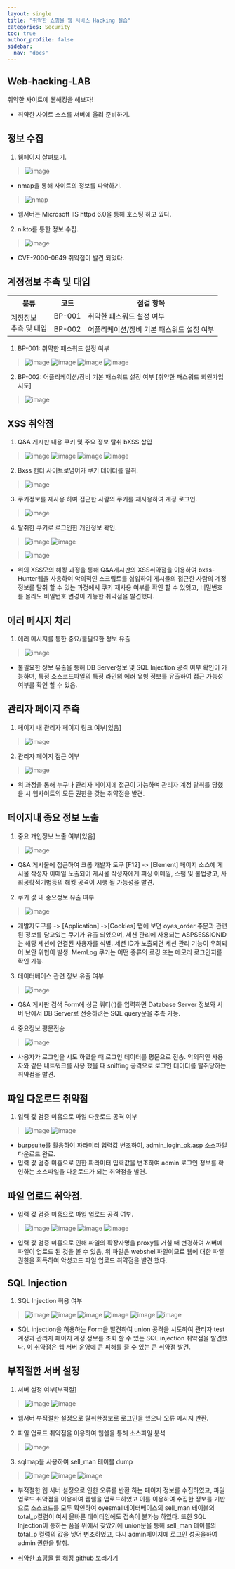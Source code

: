 ```yaml
---
layout: single
title: "취약한 쇼핑몰 웹 서비스 Hacking 실습"
categories: Security
toc: true
author_profile: false
sidebar:
  nav: "docs"
---
```


## Web-hacking-LAB
취약한 사이트에 웹해킹을 해보자!
- 취약한 사이트 소스를 서버에 올려 준비하기.
## 정보 수집
1. 웹페이지 살펴보기.
> ![image](https://github.com/hanmin0512/Web-hacking-LAB/assets/37041208/8d0f600d-4766-4a66-8785-4e0bd7385673)
- nmap을 통해 사이트의 정보를 파악하기.
> ![nmap](https://github.com/hanmin0512/Web-hacking-LAB/assets/37041208/226cee5c-ec94-4ab2-818d-ec716b1c9b8e)
- 웹서버는 Microsoft IIS httpd 6.0을 통해 호스팅 하고 있다.

2. nikto를 통한 정보 수집.
> ![image](https://github.com/hanmin0512/Web-hacking-LAB/assets/37041208/c35870d6-542d-4b53-9ecf-1d0753c50a12)
- CVE-2000-0649 취약점이 발견 되었다.

## 계정정보 추측 및 대입
<table>
  <tr>
    <th>분류</th>
    <th>코드</th>
    <th>점검 항목</th>
  </tr>
  <tr>
    <td rowspan="2">계정정보<br>추측 및 대입</td>
    <td>BP-001</td>
    <td>취약한 패스워드 설정 여부</td>
  </tr>
  <tr>
    <td>BP-002</td>
    <td>어플리케이션/장비 기본 패스워드 설정 여부</td>
  </tr>
</table>

1. BP-001: 취약한 패스워드 설정 여부
> ![image](https://github.com/hanmin0512/Web-hacking-LAB/assets/37041208/46e316de-101a-4cc1-b9b1-f1241ecd2bd2)
> ![image](https://github.com/hanmin0512/Web-hacking-LAB/assets/37041208/25bd9f18-27de-45bc-a0b0-5124540c59e6)
> ![image](https://github.com/hanmin0512/Web-hacking-LAB/assets/37041208/6b225ef2-d98d-4abe-a904-0d56869fc769)
> ![image](https://github.com/hanmin0512/Web-hacking-LAB/assets/37041208/3207b729-1f54-4d47-aa07-80332308afb1)
2. BP-002: 어플리케이션/장비 기본 패스워드 설정 여부 [취약한 패스워드 회원가입 시도]
> ![image](https://github.com/hanmin0512/Web-hacking-LAB/assets/37041208/537d503c-071a-4db2-9643-c4089e135969)

## XSS 취약점
1. Q&A 게시판 내용 쿠키 및 주요 정보 탈취 bXSS 삽입
> ![image](https://github.com/hanmin0512/Web-hacking-LAB/assets/37041208/2dabd1fc-672e-4306-9482-5d8475df0b26)
> ![image](https://github.com/hanmin0512/Web-hacking-LAB/assets/37041208/512b8586-a04e-4103-967a-53683017c172)
> ![image](https://github.com/hanmin0512/Web-hacking-LAB/assets/37041208/b1a8e519-90a0-4d23-88c9-aa14ceb1c97e)
> ![image](https://github.com/hanmin0512/Web-hacking-LAB/assets/37041208/f0fa4d2c-fc87-497c-95db-edd2c6d8a6ed)
2. Bxss 헌터 사이트로넘어가 쿠키 데이터를 탈취.
> ![image](https://github.com/hanmin0512/Web-hacking-LAB/assets/37041208/9eb1758c-1cf8-476e-9a2f-e7f581ffc02b)
3. 쿠키정보를 재사용 하여 접근한 사람의 쿠키를 재사용하여 계정 로그인.
> ![image](https://github.com/hanmin0512/Web-hacking-LAB/assets/37041208/52833c65-8240-4319-8c16-f8d7887ca720)
4. 탈취한 쿠키로 로그인한 개인정보 확인.
> ![image](https://github.com/hanmin0512/Web-hacking-LAB/assets/37041208/e2cc4523-8450-4f2a-bc63-abe08c0a8e2c)
> ![image](https://github.com/hanmin0512/Web-hacking-LAB/assets/37041208/6b787f1d-3d2e-43a7-a525-a4e88e511783)

> ![image](https://github.com/hanmin0512/Web-hacking-LAB/assets/37041208/169a031a-8518-40d6-be01-03f97676cabd)
- 위의 XSS모의 해킹 과정을 통해 Q&A게시판의 XSS취약점을 이용하여 bxss-Hunter웹을 사용하여 악의적인 스크립트를 삽입하여 게시물의 접근한 사람의 계정 정보를 탈취 할 수 있는 과정에서 쿠키 재사용 여부를 확인 할 수 있엇고, 비밀번호를 몰라도 비밀번호 변경이 가능한 취약점을 발견했다.

## 에러 메시지 처리
1. 에러 메시지를 통한 중요/불필요한 정보 유출
> ![image](https://github.com/hanmin0512/Web-hacking-LAB/assets/37041208/a67513eb-cc49-40d7-9282-b501afb83285)
- 불필요한 정보 유출을 통해 DB Server정보 및 SQL Injection 공격 여부 확인이 가능하며, 특정 소스코드파일의 특정 라인의 에러 유형 정보를 유출하여 접근 가능성 여부를 확인 할 수 있음.

## 관리자 페이지 추측
1. 페이지 내 관리자 페이지 링크 여부[있음]
> ![image](https://github.com/hanmin0512/Web-hacking-LAB/assets/37041208/bb844291-4854-4422-9d9b-17c42b1936ea)
2. 관리자 페이지 접근 여부
> ![image](https://github.com/hanmin0512/Web-hacking-LAB/assets/37041208/c2ec6989-dad3-44b0-a575-07f6b0e974e4)
- 위 과정을 통해 누구나 관리자 페이지에 접근이 가능하며 관리자 계정 탈취를 당했을 시 웹사이트의 모든 권한을 갖는 취약점을 발견.

## 페이지내 중요 정보 노출
1. 중요 개인정보 노출 여부[있음]
> ![image](https://github.com/hanmin0512/Web-hacking-LAB/assets/37041208/0032f9bb-4bd5-4441-8771-f205ee8e471e)
- Q&A 게시물에 접근하여 크롬 개발자 도구 [F12] -> [Element] 페이지 소스에 게시물 작성자 이메일 노출되어 게시물 작성자에게 피싱 이메일, 스팸 및 불법광고, 사회공학적기법등의 해킹 공격이 시행 될 가능성을 발견.

2. 쿠키 값 내 중요정보 유출 여부
> ![image](https://github.com/hanmin0512/Web-hacking-LAB/assets/37041208/eb68128e-9de3-46f1-a6ad-dfbf21d4e627)
- 개발자도구를 -> [Application] ->[Cookies] 탭에 보면 oyes_order 주문과 관련된 정보를 담고있는 쿠기가 유출 되었으며, 세션 관리에 사용되는 ASPSESSIONID는 해당 세션에 연결된 사용자를 식별. 세션 ID가 노출되면 세션 관리 기능이 우회되어 보안 위협이 발생. MemLog 쿠키는 어떤 종류의 로깅 또는 메모리 로그인지를 확인 가능.
3. 데이터베이스 관련 정보 유출 여부
> ![image](https://github.com/hanmin0512/Web-hacking-LAB/assets/37041208/cbd9eae1-bb85-48f8-8e1c-089a7ac3bcdc)
- Q&A 게시판 검색 Form에 싱글 쿼터(‘)를 입력하면 Database Server 정보와 서버 단에서 DB Server로 전송하려는 SQL query문을 추측 가능.

4. 중요정보 평문전송
> ![image](https://github.com/hanmin0512/Web-hacking-LAB/assets/37041208/8e1faaa3-1874-4be3-a72f-7d849fa7cc52)
- 사용자가 로그인을 시도 하였을 때 로그인 데이터를 평문으로 전송. 악의적인 사용자와 같은 네트워크를 사용 했을 때 sniffing 공격으로 로그인 데이터를 탈취당하는 취약점을 발견.

## 파일 다운로드 취약점
1. 입력 값 검증 미흡으로 파일 다운로드 공격 여부
> ![image](https://github.com/hanmin0512/Web-hacking-LAB/assets/37041208/a76b68cf-0cbd-4813-8d2d-2a5eafd6092f)
> ![image](https://github.com/hanmin0512/Web-hacking-LAB/assets/37041208/3d58c702-12e5-4faa-962a-b3e1882fed48)
- burpsuite를 활용하여 파라미터 입력값 변조하여, admin_login_ok.asp 소스파일 다운로드 완료.
- 입력 값 검증 미흡으로 인한 파라미터 입력값을 변조하여 admin 로그인 정보를 확인하는 소스파일을 다운로드가 되는 취약점을 발견.

## 파일 업로드 취약점.
- 입력 값 검증 미흡으로 파일 업로드 공격 여부.
> ![image](https://github.com/hanmin0512/Web-hacking-LAB/assets/37041208/f4e567dd-ed19-494e-8474-b1a53c9c5d8f)
> ![image](https://github.com/hanmin0512/Web-hacking-LAB/assets/37041208/31b44f9b-12d7-4ebf-816e-ad461de1d9d3)
> ![image](https://github.com/hanmin0512/Web-hacking-LAB/assets/37041208/aceb6c3c-bae3-4584-92e3-a7f4227b72c9)
> ![image](https://github.com/hanmin0512/Web-hacking-LAB/assets/37041208/229e3d01-083f-44e0-9854-7ec4a9a7aa0f)
- 입력 값 검증 미흡으로 인해 파일의 확장자명을 proxy를 거칠 때 변경하여 서버에 파일이 업로드 된 것을 볼 수 있음, 위 파일은 webshell파일이므로 웹에 대한 파일 권한을 획득하여 악성코드 파일 업로드 취약점을 발견 했다.

## SQL Injection
1. SQL Injection 허용 여부
> ![image](https://github.com/hanmin0512/Web-hacking-LAB/assets/37041208/175ef921-1e3f-4392-93a6-24690ad50f51)
> ![image](https://github.com/hanmin0512/Web-hacking-LAB/assets/37041208/b458dc15-a354-4c16-821a-e6704406af6e)
> ![image](https://github.com/hanmin0512/Web-hacking-LAB/assets/37041208/4c4c83d6-de84-45a5-bf52-11e6c454389a)
> ![image](https://github.com/hanmin0512/Web-hacking-LAB/assets/37041208/3cb19a3c-2d30-4384-9115-beea071abba2)
> ![image](https://github.com/hanmin0512/Web-hacking-LAB/assets/37041208/102a2658-5023-4062-a85b-3c75933d0cda)
> ![image](https://github.com/hanmin0512/Web-hacking-LAB/assets/37041208/220ce9e7-a6ca-4f37-82fc-80d4f47e13a7)
- SQL injection을 허용하는 Form을 발견하여 union 공격을 시도하여 관리자 test 계정과 관리자 페이지 계정 정보를 조회 할 수 있는 SQL injection 취약점을 발견했다. 이 취약점은 웹 서버 운영에 큰 피해를 줄 수 있는 큰 취약점 발견.

## 부적절한 서버 설정
1. 서버 설정 여부[부적절]
> ![image](https://github.com/hanmin0512/Web-hacking-LAB/assets/37041208/23a07637-9918-48ef-8c7b-c2eed8d7c07e)
> ![image](https://github.com/hanmin0512/Web-hacking-LAB/assets/37041208/f4de18b1-4500-4474-ab05-52219bb4af96)
- 웹서버 부적절한 설정으로 탈취한정보로 로그인을 했으나 오류 메시지 반환.
2. 파일 업로드 취약점을 이용하여 웹쉘을 통해 소스파일 분석
> ![image](https://github.com/hanmin0512/Web-hacking-LAB/assets/37041208/6ebde9e8-64ae-4589-852b-c312ee0759b0)

3. sqlmap을 사용하여 sell_man 테이블 dump
> ![image](https://github.com/hanmin0512/Web-hacking-LAB/assets/37041208/505e9dfa-5e23-4a4a-9ae6-1ba0ab372ffc)
> ![image](https://github.com/hanmin0512/Web-hacking-LAB/assets/37041208/04f2330d-da85-474b-8bf3-d2a02bdf8d43)
> ![image](https://github.com/hanmin0512/Web-hacking-LAB/assets/37041208/f6e4dbe6-024d-4ce0-8541-54df9fb0f8de)
- 부적절한 웹 서버 설정으로 인한 오류를 반환 하는 페이지 정보를 수집하였고, 파일 업로드 취약점을 이용하여 웹쉘을 업로드하였고 이를 이용하여 수집한 정보를 기반으로 소스코드를 모두 확인하여 oyesmall데이터베이스의 sell_man 테이블의 total_p컬럼이 <blank>여서 올바른 데이터임에도 접속이 불가능 하였다. 또한 SQL Injection이 통하는 폼을 위에서 찾았기에 union문을 통해 sell_man 테이블의 total_p 컬럼의 값을 넣어 변조하였고, 다시 admin페이지에 로그인 성공을하여 admin 권한을 탈취.




- <a href= "https://github.com/hanmin0512/Web-hacking-LAB"> 취약한 쇼핑몰 웹 해킹 github 보러가기</a>






